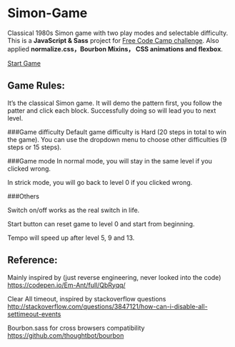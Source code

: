 # Simon-Game

Classical 1980s Simon game with two play modes and selectable difficulty. This is a **JavaScript & Sass** project for [Free Code Camp challenge](https://www.freecodecamp.com/challenges/build-a-simon-game). Also applied **normalize.css，Bourbon Mixins， CSS animations and flexbox**.

[Start Game](http://codepen.io/AsimoLoveGym/full/zKXYKk/)

## Game Rules:

It’s the classical Simon game. It will demo the pattern first, you follow the patter and click each block. Successfully doing so will lead you to next level.

###Game difficulty
Default game difficulty is Hard (20 steps in total to win the game). You can use the dropdown menu to choose other difficulties (9 steps or 15 steps).

###Game mode
In normal mode, you will stay in the same level if you clicked wrong.

In strick mode, you will go back to level 0 if you clicked wrong.

###Others

Switch on/off works as the real switch in life.

Start button can reset game to level 0 and start from beginning.

Tempo will speed up after level 5, 9 and 13.

## Reference:

Mainly inspired by (just reverse engineering, never looked into the code)
https://codepen.io/Em-Ant/full/QbRyqq/

Clear All timeout, inspired by stackoverflow questions
http://stackoverflow.com/questions/3847121/how-can-i-disable-all-settimeout-events

Bourbon.sass for cross browsers compatibility
https://github.com/thoughtbot/bourbon

